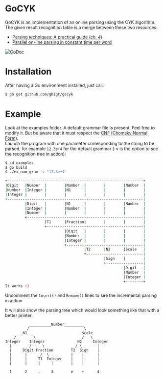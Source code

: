 GoCYK
=====

GoCYK is an implementation of an online parsing using the CYK algorithm.
The given result recognition table is a merge between these two resources: 
* [Parsing techniques: A practical guide (*ch. 4*)](http://port70.net/~nsz/articles/book/grune_jacobs_parsing_techniques_2008.pdf)
* [Parallel on-line parsing in constant time per word](http://doc.utwente.nl/18047/1/Sikkel93parallel.pdf)

[![GoDoc](https://godoc.org/github.com/ghigt/gocyk?status.svg)](https://godoc.org/github.com/ghigt/gocyk)

Installation
=====

After having a Go environment installed, just call:
```bash
$ go get github.com/ghigt/gocyk
```

Example
=====

Look at the examples folder. A default grammar file is present. Feel free to modify it. But be aware that it must respect the [CNF (Chomsky Normal Form)](http://en.wikipedia.org/wiki/Chomsky_normal_form).  
Launch the program with one parameter corresponding to the string to be parsed, for example `12.3e+4` for the default grammar (-v is the option to see the recognition tree in action):
```bash
$ cd examples
$ go build
$ ./ex_num_gram -v "12.3e+4"

+--------------------------------------------------------------+
|Digit   |Number  |        |Number  |        |        |Number  |
|Number  |Integer |        |N1      |        |        |        |
|Integer |        |        |        |        |        |        |
+--------------------------------------------------------------|
         |Digit   |        |N1      |        |        |Number  |
         |Integer |        |Number  |        |        |        |
         |Number  |        |        |        |        |        |
         +-----------------------------------------------------|
                  |T1      |Fraction|        |        |        |
                  +--------------------------------------------|
                           |Digit   |        |        |        |
                           |Number  |        |        |        |
                           |Integer |        |        |        |
                           +-----------------------------------|
                                    |T2      |N2      |Scale   |
                                    +--------------------------|
                                             |Sign    |        |
                                             +-----------------|
                                                      |Digit   |
                                                      |Number  |
                                                      |Integer |
                                                      +--------+
It works :)
```
Uncomment the `Insert()` and `Remove()` lines to see the incremental parsing in action.

It will also show the parsing tree which would look something like that with a better printer.
```
           __________Number_________
          /                         \
     ___N1___                      Scale
    /        \                     /   \
Integer    Integer               N2     Integer
  |        /     \              / \       |
  |     Digit Fraction        T2  Sign    |
  |      |      /  \          |    |      |
  |      |     T1  Integer    |    |      |
  |      |     |     |        |    |      |

  1      2     .     3        e    +      4
```
